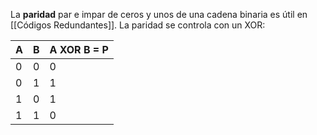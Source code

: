 La **paridad** par e impar de ceros y unos de una cadena binaria es útil en [[Códigos Redundantes]]. La paridad se controla con un XOR:

| A   | B   | A XOR B = P |
| --- | --- | ----------- |
| 0   | 0   | 0           |
| 0   | 1   | 1           |
| 1   | 0   | 1           |
| 1   | 1   | 0           |
